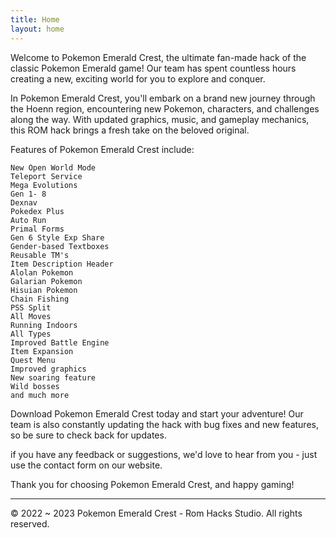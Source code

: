```yaml
---
title: Home
layout: home
---
```


Welcome to Pokemon Emerald Crest, the ultimate fan-made hack of the classic Pokemon Emerald game! Our team has spent countless hours creating a new, exciting world for you to explore and conquer.

In Pokemon Emerald Crest, you'll embark on a brand new journey through the Hoenn region, encountering new Pokemon, characters, and challenges along the way. With updated graphics, music, and gameplay mechanics, this ROM hack brings a fresh take on the beloved original.

Features of Pokemon Emerald Crest include:
```
New Open World Mode
Teleport Service
Mega Evolutions
Gen 1- 8
Dexnav
Pokedex Plus
Auto Run
Primal Forms
Gen 6 Style Exp Share
Gender-based Textboxes
Reusable TM's
Item Description Header
Alolan Pokemon
Galarian Pokemon
Hisuian Pokemon
Chain Fishing
PSS Split
All Moves
Running Indoors
All Types
Improved Battle Engine
Item Expansion
Quest Menu
Improved graphics
New soaring feature
Wild bosses
and much more
```
Download Pokemon Emerald Crest today and start your adventure! Our team is also constantly updating the hack with bug fixes and new features, so be sure to check back for updates.

if you have any feedback or suggestions, we'd love to hear from you - just use the contact form on our website.

Thank you for choosing Pokemon Emerald Crest, and happy gaming!

----

&copy; 2022 ~ 2023 Pokemon Emerald Crest - Rom Hacks Studio. All rights reserved.

